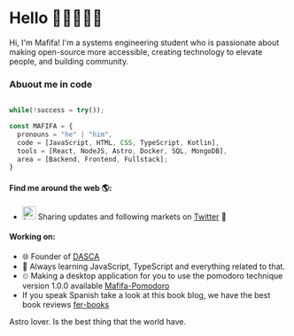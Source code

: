 # Hello 👋🏻👨🏻‍💻

Hi, I'm Mafifa! I'm a systems engineering student who is passionate about making open-source more accessible, creating technology to elevate people, and building community.

### Abuout me in code
```js

while(!success = try());

const MAFIFA = {
  pronouns = "he" | "him",
  code = [JavaScript, HTML, CSS, TypeScript, Kotlin],
  tools = [React, NodeJS, Astro, Docker, SQL, MongoDB],
  area = [Backend, Frontend, Fullstack];
}
```

#### Find me around the web 🌎:

- <img src="https://raw.githubusercontent.com/anuraghazra/anuraghazra/master/assets/twitter.svg" alt="Logo de twitter" style="width:24px;"/> Sharing updates and following markets on <a href=https://twitter.com/Mafifa_Charlys>Twitter</a> 💼

#### Working on:
- 🌐  Founder of <a href=https://dasca.vercel.app/>DASCA</a> 
- 🌱  Always learning JavaScript, TypeScript and everything related to that.
- ⏲  Making a desktop application for you to use the pomodoro technique version 1.0.0 available <a href=https://mega.nz/file/d8sUULBT#cA_8EwSMbKfmn8KDViMgNporxhWCyO_MDwIUzwnQoGA>Mafifa-Pomodoro</a>
- If you speak Spanish take a look at this book blog, we have the best book reviews <a href=https://fer-books.vercel.app/>fer-books</a>

Astro lover. Is the best thing that the world have.
<!--
**Mafifa/Mafifa** is a ✨ _special_ ✨ repository because its `README.md` (this file) appears on your GitHub profile.

Here are some ideas to get you started:

- 🔭 I’m currently working on ...
- 🌱 I’m currently learning ...
- 👯 I’m looking to collaborate on ...
- 🤔 I’m looking for help with ...
- 💬 Ask me about ...
- 📫 How to reach me: ...
- 😄 Pronouns: ...
- ⚡ Fun fact: ...
-->
